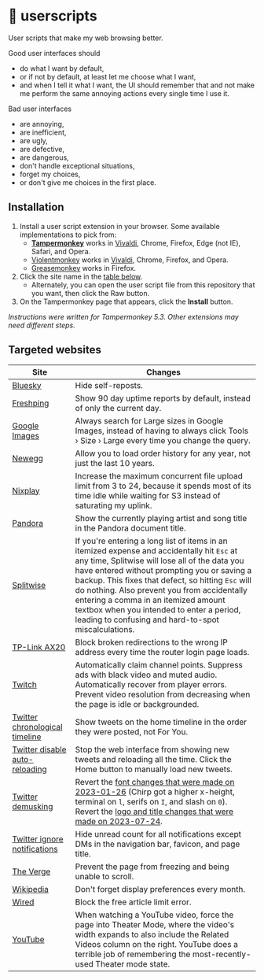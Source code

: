 # 📜 userscripts
User scripts that make my web browsing better.

Good user interfaces should
- do what I want by default,
- or if not by default, at least let me choose what I want,
- and when I tell it what I want, the UI should remember that and not make me perform the same annoying actions every single time I use it.

Bad user interfaces
- are annoying,
- are inefficient,
- are ugly,
- are defective,
- are dangerous,
- don't handle exceptional situations,
- forget my choices,
- or don't give me choices in the first place.

## Installation
1. Install a user script extension in your browser. Some available implementations to pick from:
    - [**Tampermonkey**](https://tampermonkey.net/) works in [Vivaldi](https://vivaldi.com), Chrome, Firefox, Edge (not IE), Safari, and Opera.
    - [Violentmonkey](https://violentmonkey.github.io/get-it/) works in [Vivaldi](https://vivaldi.com), Chrome, Firefox, and Opera.
    - [Greasemonkey](https://addons.mozilla.org/en-US/firefox/addon/greasemonkey/) works in Firefox.
1. Click the site name in the [table below](#targeted-websites).
    - Alternately, you can open the user script file from this repository that you want, then click the Raw button.
1. On the Tampermonkey page that appears, click the **Install** button.

*Instructions were written for Tampermonkey 5.3. Other extensions may need different steps.*

## Targeted websites

|Site|Changes|
|-|-|
|[Bluesky](https://github.com/Aldaviva/userscripts/raw/master/bluesky.user.js)|Hide self-reposts.|
|[Freshping](https://github.com/Aldaviva/userscripts/raw/master/freshping.user.js)|Show 90 day uptime reports by default, instead of only the current day.|
|[Google Images](https://github.com/Aldaviva/userscripts/raw/master/google-images.user.js)|Always search for Large sizes in Google Images, instead of having to always click Tools › Size › Large every time you change the query.|
|[Newegg](https://github.com/Aldaviva/userscripts/raw/master/newegg.user.js)|Allow you to load order history for any year, not just the last 10 years.|
|[Nixplay](https://github.com/Aldaviva/userscripts/raw/master/nixplay.user.js)|Increase the maximum concurrent file upload limit from 3 to 24, because it spends most of its time idle while waiting for S3 instead of saturating my uplink.|
|[Pandora](https://github.com/Aldaviva/userscripts/raw/master/pandora-now-playing.user.js)|Show the currently playing artist and song title in the Pandora document title.|
|[Splitwise](https://github.com/Aldaviva/userscripts/raw/master/splitwise.user.js)|If you're entering a long list of items in an itemized expense and accidentally hit `Esc` at any time, Splitwise will lose all of the data you have entered without prompting you or saving a backup. This fixes that defect, so hitting `Esc` will do nothing. Also prevent you from accidentally entering a comma in an itemized amount textbox when you intended to enter a period, leading to confusing and hard-to-spot miscalculations.|
|[TP-Link AX20](https://github.com/Aldaviva/userscripts/raw/master/tplink.user.js)|Block broken redirections to the wrong IP address every time the router login page loads.|
|[Twitch](https://github.com/Aldaviva/userscripts/raw/master/twitch.user.js)|Automatically claim channel points. Suppress ads with black video and muted audio. Automatically recover from player errors. Prevent video resolution from decreasing when the page is idle or backgrounded.|
|[Twitter chronological timeline](https://github.com/Aldaviva/userscripts/raw/master/twitter-chronological.user.js)|Show tweets on the home timeline in the order they were posted, not For You.|
|[Twitter disable auto-reloading](https://github.com/Aldaviva/userscripts/raw/master/twitter-disable-auto-reloading.user.js)|Stop the web interface from showing new tweets and reloading all the time. Click the Home button to manually load new tweets.|
|[Twitter demusking](https://github.com/Aldaviva/userscripts/raw/master/twitter-font-2022.user.js)|Revert the [font changes that were made on 2023-01-26](https://www.theverge.com/2023/1/26/23572746/twitter-changed-font-impersonators) (Chirp got a higher x-height, terminal on `l`, serifs on `I`, and slash on `0`).<br>Revert the [logo and title changes that were made on 2023-07-24](https://www.theverge.com/2023/7/24/23805415/twitter-x-logo-rebrand-bird-farewell-to-birds).|
|[Twitter ignore notifications](https://github.com/Aldaviva/userscripts/raw/master/twitter-ignore-notifications.user.js)|Hide unread count for all notifications except DMs in the navigation bar, favicon, and page title.|
|[The Verge](https://github.com/Aldaviva/userscripts/raw/master/verge.user.js)|Prevent the page from freezing and being unable to scroll.|
|[Wikipedia](https://github.com/Aldaviva/userscripts/raw/master/wikipedia.user.js)|Don't forget display preferences every month.|
|[Wired](https://github.com/Aldaviva/userscripts/raw/master/wired.user.js)|Block the free article limit error.|
|[YouTube](https://github.com/Aldaviva/userscripts/raw/master/force-youtube-theater-mode.user.js)|When watching a YouTube video, force the page into Theater Mode, where the video's width expands to also include the Related Videos column on the right. YouTube does a terrible job of remembering the most-recently-used Theater mode state.|
